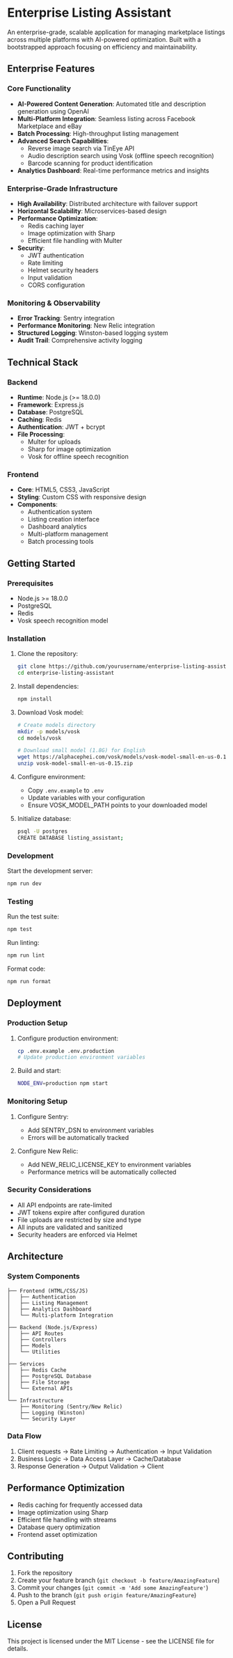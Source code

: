 # Enterprise Listing Assistant

An enterprise-grade, scalable application for managing marketplace listings across multiple platforms with AI-powered optimization. Built with a bootstrapped approach focusing on efficiency and maintainability.

## Enterprise Features

### Core Functionality
- **AI-Powered Content Generation**: Automated title and description generation using OpenAI
- **Multi-Platform Integration**: Seamless listing across Facebook Marketplace and eBay
- **Batch Processing**: High-throughput listing management
- **Advanced Search Capabilities**:
  - Reverse image search via TinEye API
  - Audio description search using Vosk (offline speech recognition)
  - Barcode scanning for product identification
- **Analytics Dashboard**: Real-time performance metrics and insights

### Enterprise-Grade Infrastructure
- **High Availability**: Distributed architecture with failover support
- **Horizontal Scalability**: Microservices-based design
- **Performance Optimization**:
  - Redis caching layer
  - Image optimization with Sharp
  - Efficient file handling with Multer
- **Security**:
  - JWT authentication
  - Rate limiting
  - Helmet security headers
  - Input validation
  - CORS configuration

### Monitoring & Observability
- **Error Tracking**: Sentry integration
- **Performance Monitoring**: New Relic integration
- **Structured Logging**: Winston-based logging system
- **Audit Trail**: Comprehensive activity logging

## Technical Stack

### Backend
- **Runtime**: Node.js (>= 18.0.0)
- **Framework**: Express.js
- **Database**: PostgreSQL
- **Caching**: Redis
- **Authentication**: JWT + bcrypt
- **File Processing**: 
  - Multer for uploads
  - Sharp for image optimization
  - Vosk for offline speech recognition

### Frontend
- **Core**: HTML5, CSS3, JavaScript
- **Styling**: Custom CSS with responsive design
- **Components**:
  - Authentication system
  - Listing creation interface
  - Dashboard analytics
  - Multi-platform management
  - Batch processing tools

## Getting Started

### Prerequisites
- Node.js >= 18.0.0
- PostgreSQL
- Redis
- Vosk speech recognition model

### Installation

1. Clone the repository:
   ```bash
   git clone https://github.com/yourusername/enterprise-listing-assistant.git
   cd enterprise-listing-assistant
   ```

2. Install dependencies:
   ```bash
   npm install
   ```

3. Download Vosk model:
   ```bash
   # Create models directory
   mkdir -p models/vosk
   cd models/vosk
   
   # Download small model (1.8G) for English
   wget https://alphacephei.com/vosk/models/vosk-model-small-en-us-0.15.zip
   unzip vosk-model-small-en-us-0.15.zip
   ```

4. Configure environment:
   - Copy `.env.example` to `.env`
   - Update variables with your configuration
   - Ensure VOSK_MODEL_PATH points to your downloaded model

5. Initialize database:
   ```bash
   psql -U postgres
   CREATE DATABASE listing_assistant;
   ```

### Development

Start the development server:
```bash
npm run dev
```

### Testing

Run the test suite:
```bash
npm test
```

Run linting:
```bash
npm run lint
```

Format code:
```bash
npm run format
```

## Deployment

### Production Setup

1. Configure production environment:
   ```bash
   cp .env.example .env.production
   # Update production environment variables
   ```

2. Build and start:
   ```bash
   NODE_ENV=production npm start
   ```

### Monitoring Setup

1. Configure Sentry:
   - Add SENTRY_DSN to environment variables
   - Errors will be automatically tracked

2. Configure New Relic:
   - Add NEW_RELIC_LICENSE_KEY to environment variables
   - Performance metrics will be automatically collected

### Security Considerations

- All API endpoints are rate-limited
- JWT tokens expire after configured duration
- File uploads are restricted by size and type
- All inputs are validated and sanitized
- Security headers are enforced via Helmet

## Architecture

### System Components

```
├── Frontend (HTML/CSS/JS)
│   ├── Authentication
│   ├── Listing Management
│   ├── Analytics Dashboard
│   └── Multi-platform Integration
│
├── Backend (Node.js/Express)
│   ├── API Routes
│   ├── Controllers
│   ├── Models
│   └── Utilities
│
├── Services
│   ├── Redis Cache
│   ├── PostgreSQL Database
│   ├── File Storage
│   └── External APIs
│
└── Infrastructure
    ├── Monitoring (Sentry/New Relic)
    ├── Logging (Winston)
    └── Security Layer
```

### Data Flow

1. Client requests → Rate Limiting → Authentication → Input Validation
2. Business Logic → Data Access Layer → Cache/Database
3. Response Generation → Output Validation → Client

## Performance Optimization

- Redis caching for frequently accessed data
- Image optimization using Sharp
- Efficient file handling with streams
- Database query optimization
- Frontend asset optimization

## Contributing

1. Fork the repository
2. Create your feature branch (`git checkout -b feature/AmazingFeature`)
3. Commit your changes (`git commit -m 'Add some AmazingFeature'`)
4. Push to the branch (`git push origin feature/AmazingFeature`)
5. Open a Pull Request

## License

This project is licensed under the MIT License - see the LICENSE file for details.
